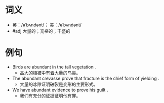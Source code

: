 # 词义
- 英：/əˈbʌndənt/； 美：/əˈbʌndənt/
- #adj 大量的；充裕的；丰盛的
# 例句
- Birds are abundant in the tall vegetation .
	- 高大的植被中有着大量的鸟类。
- The abundant crevasse prove that fracture is the chief form of yielding .
	- 大量的冰隙证明破裂是变形的主要形式。
- We have abundant evidence to prove his guilt .
	- 我们有充分的证据证明他有罪。
